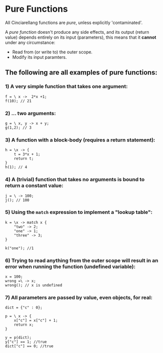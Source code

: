 # Pure Functions

All Cinciarellang functions are *pure*, unless explicitly 'contaminated'.

A *pure function* doesn't produce any side effects, and its output (return value) depends entirely on its input (parameters), this means that it **cannot** under any circumstance:

* Read from (or write to) the outer scope.
* Modify its input paramters.

## The following are all examples of pure functions:



### 1) A very simple function that takes one argument:
```
f = \ x ->  2*x +1;
f(10); // 21
```
### 2) ... two arguments:
```
g = \ x, y -> x + y;
g(1,2); // 3
```

### 3) A function with a block-body (requires a return statement):
```
h = \x -> {
    t = 3*x + 1;
    return t;
}
h(1); // 4
```

### 4) A (trivial) function that takes no arguments is bound to return a constant value:

```
j = \ -> 100;
j(); // 100
```

### 5) Using the `match` expression to implement a "lookup table":

```
k = \x -> match x {
    "two" -> 2;
    "one" -> 1;
    "three" -> 3;
}

k("one"); //1
```

### 6) Trying to read anything from the outer scope will result in an error when running the function **(undefined variable)**:

```
x = 100;
wrong =\ -> x;
wrong(); // x is undefined
```

### 7) All parameters are passed by value, **even objects, for real**:

```
dict = {"c" : 0};

p = \ x -> {
    x["c"] = x["c"] + 1;
    return x;
}

y = p(dict);
y["c"] == 1; //true
dict["c"] == 0; //true
```
